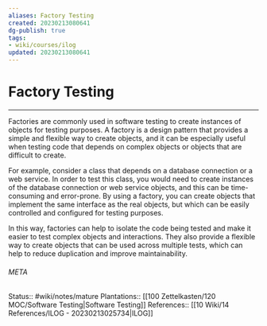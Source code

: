 ```yaml
---
aliases: Factory Testing
created: 20230213080641
dg-publish: true
tags:
- wiki/courses/ilog
updated: 20230213080641
---
```

# Factory Testing
---
Factories are commonly used in software testing to create instances of objects for testing purposes. A factory is a design pattern that provides a simple and flexible way to create objects, and it can be especially useful when testing code that depends on complex objects or objects that are difficult to create.

For example, consider a class that depends on a database connection or a web service. In order to test this class, you would need to create instances of the database connection or web service objects, and this can be time-consuming and error-prone. By using a factory, you can create objects that implement the same interface as the real objects, but which can be easily controlled and configured for testing purposes.

In this way, factories can help to isolate the code being tested and make it easier to test complex objects and interactions. They also provide a flexible way to create objects that can be used across multiple tests, which can help to reduce duplication and improve maintainability.



###### META
Status:: #wiki/notes/mature 
Plantations:: [[100 Zettelkasten/120 MOC/Software Testing\|Software Testing]]
References:: [[10 Wiki/14 References/ILOG - 20230213025734\|ILOG]]
